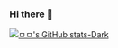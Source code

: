 ### Hi there 👋

[![ㅁㅁ's GitHub stats-Dark](https://github-readme-stats.vercel.app/api?username=mshan2923&show_icons=true&theme=dark#gh-dark-mode-only)](https://github.com/anuraghazra/github-readme-stats#gh-dark-mode-only)
<!--
**mshan2923/mshan2923** is a ✨ _special_ ✨ repository because its `README.md` (this file) appears on your GitHub profile.

Here are some ideas to get you started:

- 🔭 I’m currently working on ...
- 🌱 I’m currently learning ...
- 👯 I’m looking to collaborate on ...
- 🤔 I’m looking for help with ...
- 💬 Ask me about ...
- 📫 How to reach me: ...
- 😄 Pronouns: ...
- ⚡ Fun fact: ...
-->
